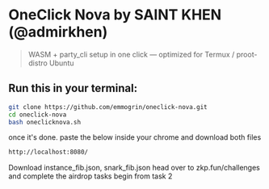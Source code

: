 # OneClick Nova by SAINT KHEN (@admirkhen)

> WASM + party_cli setup in one click — optimized for Termux / proot-distro Ubuntu

## Run this in your terminal:
```bash
git clone https://github.com/emmogrin/oneclick-nova.git
cd oneclick-nova
bash oneclicknova.sh
```
once it's done. paste the below inside your chrome and download both files
```bash
http://localhost:8080/
```
Download instance_fib.json, snark_fib.json head over to zkp.fun/challenges and  complete the airdrop tasks begin from task 2

